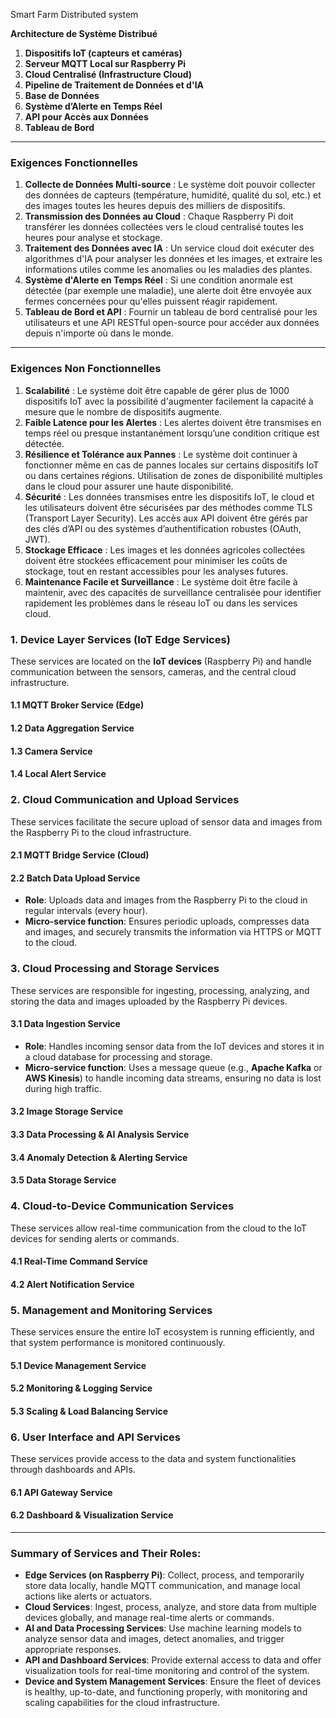Smart Farm Distributed system

**Architecture de Système Distribué**

1. **Dispositifs IoT (capteurs et caméras)**
2. **Serveur MQTT Local sur Raspberry Pi**
3. **Cloud Centralisé (Infrastructure Cloud)**
4. **Pipeline de Traitement de Données et d'IA**
5. **Base de Données**
6. **Système d’Alerte en Temps Réel**
7. **API pour Accès aux Données**
8. **Tableau de Bord**

---

### **Exigences Fonctionnelles**

1. **Collecte de Données Multi-source** : Le système doit pouvoir collecter des données de capteurs (température, humidité, qualité du sol, etc.) et des images toutes les heures depuis des milliers de dispositifs.
2. **Transmission des Données au Cloud** : Chaque Raspberry Pi doit transférer les données collectées vers le cloud centralisé toutes les heures pour analyse et stockage.
3. **Traitement des Données avec IA** : Un service cloud doit exécuter des algorithmes d'IA pour analyser les données et les images, et extraire les informations utiles comme les anomalies ou les maladies des plantes.
4. **Système d'Alerte en Temps Réel** : Si une condition anormale est détectée (par exemple une maladie), une alerte doit être envoyée aux fermes concernées pour qu'elles puissent réagir rapidement.
5. **Tableau de Bord et API** : Fournir un tableau de bord centralisé pour les utilisateurs et une API RESTful open-source pour accéder aux données depuis n'importe où dans le monde.

---

### **Exigences Non Fonctionnelles**

1. **Scalabilité** : Le système doit être capable de gérer plus de 1000 dispositifs IoT avec la possibilité d'augmenter facilement la capacité à mesure que le nombre de dispositifs augmente.
2. **Faible Latence pour les Alertes** : Les alertes doivent être transmises en temps réel ou presque instantanément lorsqu’une condition critique est détectée.
3. **Résilience et Tolérance aux Pannes** : Le système doit continuer à fonctionner même en cas de pannes locales sur certains dispositifs IoT ou dans certaines régions. Utilisation de zones de disponibilité multiples dans le cloud pour assurer une haute disponibilité.
4. **Sécurité** : Les données transmises entre les dispositifs IoT, le cloud et les utilisateurs doivent être sécurisées par des méthodes comme TLS (Transport Layer Security). Les accès aux API doivent être gérés par des clés d’API ou des systèmes d’authentification robustes (OAuth, JWT).
5. **Stockage Efficace** : Les images et les données agricoles collectées doivent être stockées efficacement pour minimiser les coûts de stockage, tout en restant accessibles pour les analyses futures.
6. **Maintenance Facile et Surveillance** : Le système doit être facile à maintenir, avec des capacités de surveillance centralisée pour identifier rapidement les problèmes dans le réseau IoT ou dans les services cloud.


### **1. Device Layer Services (IoT Edge Services)**

These services are located on the **IoT devices** (Raspberry Pi) and handle communication between the sensors, cameras, and the central cloud infrastructure.

#### 1.1 **MQTT Broker Service (Edge)**

#### 1.2 **Data Aggregation Service**

#### 1.3 **Camera Service**

#### 1.4 **Local Alert Service**

### **2. Cloud Communication and Upload Services**

These services facilitate the secure upload of sensor data and images from the Raspberry Pi to the cloud infrastructure.

#### 2.1 **MQTT Bridge Service (Cloud)**

#### 2.2 **Batch Data Upload Service**

- **Role**: Uploads data and images from the Raspberry Pi to the cloud in regular intervals (every hour).
- **Micro-service function**: Ensures periodic uploads, compresses data and images, and securely transmits the information via HTTPS or MQTT to the cloud.

### **3. Cloud Processing and Storage Services**

These services are responsible for ingesting, processing, analyzing, and storing the data and images uploaded by the Raspberry Pi devices.

#### 3.1 **Data Ingestion Service**

- **Role**: Handles incoming sensor data from the IoT devices and stores it in a cloud database for processing and storage.
- **Micro-service function**: Uses a message queue (e.g., **Apache Kafka** or **AWS Kinesis**) to handle incoming data streams, ensuring no data is lost during high traffic.

#### 3.2 **Image Storage Service**

#### 3.3 **Data Processing & AI Analysis Service**

#### 3.4 **Anomaly Detection & Alerting Service**

#### 3.5 **Data Storage Service**

### **4. Cloud-to-Device Communication Services**

These services allow real-time communication from the cloud to the IoT devices for sending alerts or commands.

#### 4.1 **Real-Time Command Service**

#### 4.2 **Alert Notification Service**

### **5. Management and Monitoring Services**

These services ensure the entire IoT ecosystem is running efficiently, and that system performance is monitored continuously.

#### 5.1 **Device Management Service**

#### 5.2 **Monitoring & Logging Service**

#### 5.3 **Scaling & Load Balancing Service**

### **6. User Interface and API Services**

These services provide access to the data and system functionalities through dashboards and APIs.

#### 6.1 **API Gateway Service**

#### 6.2 **Dashboard & Visualization Service**


---

### **Summary of Services and Their Roles:**

- **Edge Services (on Raspberry Pi)**: Collect, process, and temporarily store data locally, handle MQTT communication, and manage local actions like alerts or actuators.
- **Cloud Services**: Ingest, process, analyze, and store data from multiple devices globally, and manage real-time alerts or commands.
- **AI and Data Processing Services**: Use machine learning models to analyze sensor data and images, detect anomalies, and trigger appropriate responses.
- **API and Dashboard Services**: Provide external access to data and offer visualization tools for real-time monitoring and control of the system.
- **Device and System Management Services**: Ensure the fleet of devices is healthy, up-to-date, and functioning properly, with monitoring and scaling capabilities for the cloud infrastructure.


 
